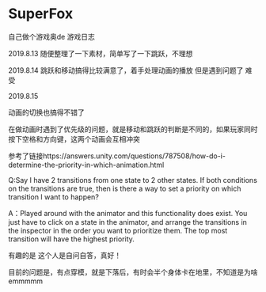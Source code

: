 # SuperFox
自己做个游戏奥de 游戏日志

2019.8.13
随便整理了一下素材，简单写了一下跳跃，不理想

2019.8.14
跳跃和移动搞得比较满意了，着手处理动画的播放 但是遇到问题了 难受

2019.8.15

动画的切换也搞得不错了

在做动画时遇到了优先级的问题，就是移动和跳跃的判断是不同的，如果玩家同时按下空格和方向键，这两个动画会互相冲突

参考了链接https://answers.unity.com/questions/787508/how-do-i-determine-the-priority-in-which-animation.html

Q:Say I have 2 transitions from one state to 2 other states. If both conditions on the transitions are true, then is there a way to set a priority on which transition I want to happen?

A：Played around with the animator and this functionality does exist. You just have to click on a state in the animator, and arrange the transitions in the inspector in the order you want to prioritize them. The top most transition will have the highest priority.

有趣的是 这个人是自问自答，真好！

目前的问题是，有点穿模，就是下落后，有时会半个身体卡在地里，不知道是为啥emmmmm